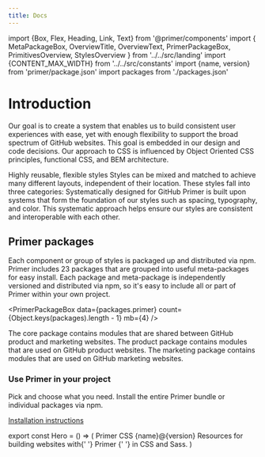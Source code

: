 ```yaml
---
title: Docs
---
```


import {Box, Flex, Heading, Link, Text} from '@primer/components'
import {
  MetaPackageBox,
  OverviewTitle,
  OverviewText,
  PrimerPackageBox,
  PrimitivesOverview,
  StylesOverview
} from '../../src/landing'
import {CONTENT_MAX_WIDTH} from '../../src/constants'
import {name, version} from 'primer/package.json'
import packages from './packages.json'

# Introduction

Our goal is to create a system that enables us to build consistent user experiences with ease, yet with enough flexibility to support the broad spectrum of GitHub websites. This goal is embedded in our design and code decisions. Our approach to CSS is influenced by Object Oriented CSS principles, functional CSS, and BEM architecture.

<Box my={6}>
  <Heading fontSize={5} fontWeight="normal" textAlign="center">Highly reusable, flexible styles</Heading>
  <Text is="p" fontSize={3}>Styles can be mixed and matched to achieve many different layouts, independent of their location. These styles fall into three categories:</Text>
</Box>

<StylesOverview m={6} />

<Box my={6}>
  <Heading fontSize={5} fontWeight="normal" textAlign="center">Systematically designed for GitHub</Heading>
  <Text is="p" fontSize={3}>Primer is built upon systems that form the foundation of our styles such as spacing, typography, and color. This systematic approach helps ensure our styles are consistent and interoperable with each other.</Text>
</Box>

<PrimitivesOverview />

## Primer packages

Each component or group of styles is packaged up and distributed via npm. Primer includes 23 packages that are grouped into useful meta-packages for easy install. Each package and meta-package is independently versioned and distributed via npm, so it's easy to include all or part of Primer within your own project.

<PrimerPackageBox data={packages.primer} count={Object.keys(packages).length - 1} mb={4} />

<Flex justifyContent="space-around" mb={6}>
  <MetaPackageBox title="Core" data={packages['primer-core']} width={1/3}>
    The core package contains modules that are shared between GitHub product and marketing websites.
  </MetaPackageBox>
  <MetaPackageBox title="Product" data={packages['primer-product']} width={1/3}>
    The product package contains modules that are used on GitHub product websites.
  </MetaPackageBox>
  <MetaPackageBox title="Marketing" data={packages['primer-marketing']} width={1/3}>
    The marketing package contains modules that are used on GitHub marketing websites.
  </MetaPackageBox>
</Flex>


<div class="bg-gray py-6">
  <div class="d-flex flex-wrap flex-md-nowrap px-6 gutter-lg">
    <div class="col-12 col-md-9 pr-0 pr-lg-2">
      <h3 class="f3 text-normal m-0">Use Primer in your project</h3>
      <p class="my-3">Pick and choose what you need. Install the entire Primer bundle or individual packages via npm.</p>
      <a href="/css/getting-started/" class="btn btn-outline">Installation instructions</a>
    </div>
  </div>
</div>

export const Hero = () => (
  <Box bg="blue.5">
    <Box maxWidth={CONTENT_MAX_WIDTH} p={6} mx="auto" mb={3}>
      <Box mt={4} mb={4}>
        <Heading color="white" fontSize={7} fontWeight="light">
          Primer CSS
        </Heading>
        <Text is="div" color="blue.2" fontSize={2} fontFamily="mono" mb={4}>
          {name}@{version}
        </Text>
        <Text is="p" color="white" fontSize={4} fontWeight="light">
          Resources for building websites with{' '}
          <Link color="inherit" underline href="https://primer.style">
            Primer
          </Link>{' '}
          in CSS and Sass.
        </Text>
      </Box>
    </Box>
  </Box>
)
